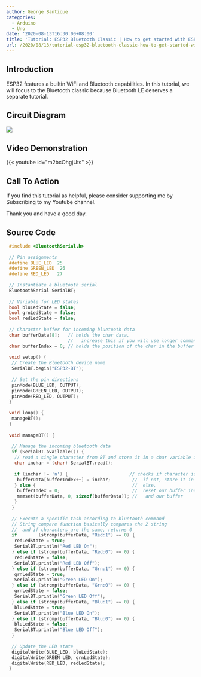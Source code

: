 ```yaml
---
author: George Bantique
categories:
  - Arduino
  - Uno
date: '2020-08-13T16:30:00+08:00'
title: 'Tutorial: ESP32 Bluetooth Classic | How to get started with ESP32 | Arduino IDE'
url: /2020/08/13/tutorial-esp32-bluetooth-classic-how-to-get-started-with-esp32-arduino-ide/
---
```


## **Introduction**
ESP32 features a builtin WiFi and Bluetooth capabilities. In this tutorial, we will focus to the Bluetooth classic because Bluetooth LE deserves a separate tutorial.

## **Circuit Diagram**
[![](https://1.bp.blogspot.com/-9chq16NamVE/XzNWlo7UFpI/AAAAAAAACAA/1YBewTetQiwNhK0fyveKlGhW1rSNZNS4QCPcBGAYYCw/s0/ESP32_WebServer_AP.png)](https://1.bp.blogspot.com/-9chq16NamVE/XzNWlo7UFpI/AAAAAAAACAA/1YBewTetQiwNhK0fyveKlGhW1rSNZNS4QCPcBGAYYCw/s640/ESP32_WebServer_AP.png)

## **Video Demonstration**
{{< youtube id="m2bcOhgjUts" >}}

## **Call To Action**
If you find this tutorial as helpful, please consider supporting me by Subscribing to my Youtube channel.

Thank you and have a good day.

## **Source Code**
```cpp { lineNos="true" wrap="true" }
 #include <BluetoothSerial.h>  
   
 // Pin assignments  
 #define BLUE_LED  25  
 #define GREEN_LED  26  
 #define RED_LED   27  
   
 // Instantiate a bluetooth serial  
 BluetoothSerial SerialBT;  
   
 // Variable for LED states  
 bool bluLedState = false;  
 bool grnLedState = false;  
 bool redLedState = false;  
   
 // Character buffer for incoming bluetooth data  
 char bufferData[8];   // holds the char data, 
                       // 	increase this if you will use longer commands  
 char bufferIndex = 0; // holds the position of the char in the buffer  
   
 void setup() {  
  // Create the Bluetooth device name  
  SerialBT.begin("ESP32-BT");  
   
  // Set the pin directions  
  pinMode(BLUE_LED, OUTPUT);  
  pinMode(GREEN_LED, OUTPUT);  
  pinMode(RED_LED, OUTPUT);  
 }  
   
 void loop() {  
  manageBT();  
 }  
   
 void manageBT() {  
   
  // Manage the incoming bluetooth data  
  if (SerialBT.available()) {  
   // read a single character from BT and store it in a char variable inchar  
   char inchar = (char) SerialBT.read();  
     
   if (inchar != 'n') {                       // checks if character is not Carriage Return  
    bufferData[bufferIndex++] = inchar;        //  if not, store it in our buffer  
   } else {                                    //  else,  
    bufferIndex = 0;                           //  reset our buffer index  
    memset(bufferData, 0, sizeof(bufferData)); //   and our buffer  
   }  
  }  
   
  // Execute a specific task according to bluetooth command  
  // String compare function basically compares the 2 string  
  //  and if characters are the same, returns 0  
  if        (strcmp(bufferData, "Red:1") == 0) {  
   redLedState = true;  
   SerialBT.println("Red LED On");  
  } else if (strcmp(bufferData, "Red:0") == 0) {  
   redLedState = false;  
   SerialBT.println("Red LED Off");  
  } else if (strcmp(bufferData, "Grn:1") == 0) {  
   grnLedState = true;  
   SerialBT.println("Green LED On");  
  } else if (strcmp(bufferData, "Grn:0") == 0) {  
   grnLedState = false;  
   SerialBT.println("Green LED Off");  
  } else if (strcmp(bufferData, "Blu:1") == 0) {  
   bluLedState = true;  
   SerialBT.println("Blue LED On");  
  } else if (strcmp(bufferData, "Blu:0") == 0) {  
   bluLedState = false;  
   SerialBT.println("Blue LED Off");  
  }  
   
  // Update the LED state  
  digitalWrite(BLUE_LED, bluLedState);  
  digitalWrite(GREEN_LED, grnLedState);  
  digitalWrite(RED_LED, redLedState);  
 }

```
